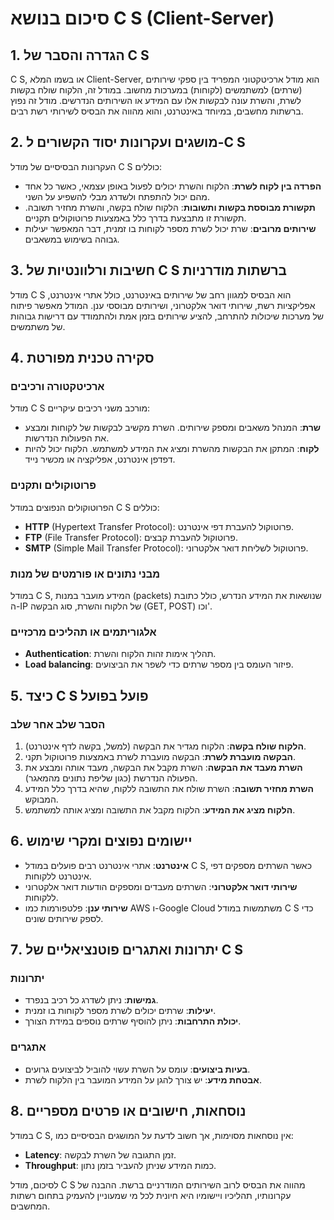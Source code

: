 # סיכום בנושא C S (Client-Server)

## 1. הגדרה והסבר של C S
C S, או בשמו המלא Client-Server, הוא מודל ארכיטקטוני המפריד בין ספקי שירותים (שרתים) למשתמשים (לקוחות) במערכות מחשוב. במודל זה, הלקוח שולח בקשות לשרת, והשרת עונה לבקשות אלו עם המידע או השירותים הנדרשים. מודל זה נפוץ ברשתות מחשבים, במיוחד באינטרנט, והוא מהווה את הבסיס לשירותי רשת רבים.

## 2. מושגים ועקרונות יסוד הקשורים ל-C S
העקרונות הבסיסיים של מודל C S כוללים:
- **הפרדה בין לקוח לשרת**: הלקוח והשרת יכולים לפעול באופן עצמאי, כאשר כל אחד מהם יכול להתפתח ולשדרג מבלי להשפיע על השני.
- **תקשורת מבוססת בקשות ותשובות**: הלקוח שולח בקשה, והשרת מחזיר תשובה. תקשורת זו מתבצעת בדרך כלל באמצעות פרוטוקולים תקניים.
- **שירותים מרובים**: שרת יכול לשרת מספר לקוחות בו זמנית, דבר המאפשר יעילות גבוהה בשימוש במשאבים.

## 3. חשיבות ורלוונטיות של C S ברשתות מודרניות
מודל C S הוא הבסיס למגוון רחב של שירותים באינטרנט, כולל אתרי אינטרנט, אפליקציות רשת, שירותי דואר אלקטרוני, ושירותים מבוססי ענן. המודל מאפשר פיתוח של מערכות שיכולות להתרחב, להציע שירותים בזמן אמת ולהתמודד עם דרישות גבוהות של משתמשים.

## 4. סקירה טכנית מפורטת
### ארכיטקטורה ורכיבים
מודל C S מורכב משני רכיבים עיקריים:
- **שרת**: המנהל משאבים ומספק שירותים. השרת מקשיב לבקשות של לקוחות ומבצע את הפעולות הנדרשות.
- **לקוח**: המתקן את הבקשות מהשרת ומציג את המידע למשתמש. הלקוח יכול להיות דפדפן אינטרנט, אפליקציה או מכשיר נייד.

### פרוטוקולים ותקנים
הפרוטוקולים הנפוצים במודל C S כוללים:
- **HTTP** (Hypertext Transfer Protocol): פרוטוקול להעברת דפי אינטרנט.
- **FTP** (File Transfer Protocol): פרוטוקול להעברת קבצים.
- **SMTP** (Simple Mail Transfer Protocol): פרוטוקול לשליחת דואר אלקטרוני.

### מבני נתונים או פורמטים של מנות
במודל C S, המידע מועבר במנות (packets) שנושאות את המידע הנדרש, כולל כתובת ה-IP של הלקוח והשרת, סוג הבקשה (GET, POST) וכו'.

### אלגוריתמים או תהליכים מרכזיים
- **Authentication**: תהליך אימות זהות הלקוח והשרת.
- **Load balancing**: פיזור העומס בין מספר שרתים כדי לשפר את הביצועים.

## 5. כיצד C S פועל בפועל
### הסבר שלב אחר שלב
1. **הלקוח שולח בקשה**: הלקוח מגדיר את הבקשה (למשל, בקשה לדף אינטרנט).
2. **הבקשה מועברת לשרת**: הבקשה מועברת לשרת באמצעות פרוטוקול תקני.
3. **השרת מעבד את הבקשה**: השרת מקבל את הבקשה, מעבד אותה ומבצע את הפעולה הנדרשת (כגון שליפת נתונים מהמאגר).
4. **השרת מחזיר תשובה**: השרת שולח את התשובה ללקוח, שהיא בדרך כלל המידע המבוקש.
5. **הלקוח מציג את המידע**: הלקוח מקבל את התשובה ומציג אותה למשתמש.

## 6. יישומים נפוצים ומקרי שימוש
- **אינטרנט**: אתרי אינטרנט רבים פועלים במודל C S, כאשר השרתים מספקים דפי אינטרנט ללקוחות.
- **שירותי דואר אלקטרוני**: השרתים מעבדים ומספקים הודעות דואר אלקטרוני ללקוחות.
- **שירותי ענן**: פלטפורמות כמו AWS ו-Google Cloud משתמשות במודל C S כדי לספק שירותים שונים.

## 7. יתרונות ואתגרים פוטנציאליים של C S
### יתרונות
- **גמישות**: ניתן לשדרג כל רכיב בנפרד.
- **יעילות**: שרתים יכולים לשרת מספר לקוחות בו זמנית.
- **יכולת התרחבות**: ניתן להוסיף שרתים נוספים במידת הצורך.

### אתגרים
- **בעיות ביצועים**: עומס על השרת עשוי להוביל לביצועים גרועים.
- **אבטחת מידע**: יש צורך להגן על המידע המועבר בין הלקוח לשרת.

## 8. נוסחאות, חישובים או פרטים מספריים
במודל C S, אין נוסחאות מסוימות, אך חשוב לדעת על המושגים הבסיסיים כמו:
- **Latency**: זמן התגובה של השרת לבקשה.
- **Throughput**: כמות המידע שניתן להעביר בזמן נתון.

לסיכום, מודל C S מהווה את הבסיס לרוב השירותים המודרניים ברשת. ההבנה של עקרונותיו, תהליכיו ויישומיו היא חיונית לכל מי שמעוניין להעמיק בתחום רשתות המחשבים.